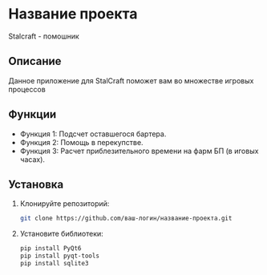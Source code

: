 # Название проекта

Stalcraft - помошник

## Описание

Данное приложение для StalCraft поможет вам во множестве игровых процессов

## Функции

- Функция 1: Подсчет оставшегося бартера.
- Функция 2: Помощь в перекупстве.
- Функция 3: Расчет приблезительного времени на фарм БП (в иговых часах).

## Установка

1. Клонируйте репозиторий:
   ```bash
   git clone https://github.com/ваш-логин/название-проекта.git
2. Установите библиотеки:
    ```bash
    pip install PyQt6
    pip install pyqt-tools
    pip install sqlite3
